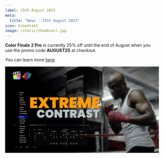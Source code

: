 ```yaml
---
label: 25th August 2023
meta:
  title: "News - 25th August 2023"
icon: broadcast
image: /static/thumbnail.jpg
---
```


**Color Finale 2 Pro** is currently 25% off until the end of August when you use the promo code **AUGUST25** at checkout.

You can learn more [here](https://colorfinale.com/store).

[![](/static/color-finale-2.jpeg)](https://www.youtube.com/watch?v=3YZPqmXfU7g)